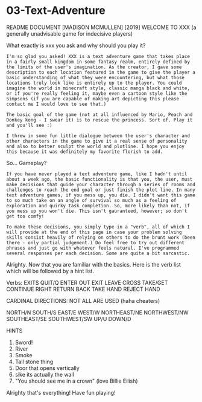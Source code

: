 # 03-Text-Adventure
README DOCUMENT
[MADISON MCMULLEN] [2019]
WELCOME TO XXX
(a generally unadvisable game for indecisive players)

What exactly is xxx you ask and why should you play it?

    I'm so glad you asked! XXX is a text adventure game that takes place in a fairly small kingdom in some fantasy realm, entirely defined by the limits of the user's imagination. As the creator, I gave some description to each location featured in the game to give the player a basic understanding of what they were encountering, but what those locations truly look like is entirely up to the player. You could imagine the world in minecraft style, classic manga black and white, or if you're really feeling it, maybe even a cartoon style like the Simpsons (if you are capable of making art depicting this please contact me I would love to see that.) 

    The basic goal of the game (not at all influenced by Mario, Peach and Donkey kong - I swear it) is to rescue the princess. Sort of. Play it and you'll see :)

    I threw in some fun little dialogue between the user's character and other characters in the game to give it a real sense of personality and also to better sculpt the world and plotline. I hope you enjoy this because it was definitely my favorite florish to add.

So... Gameplay?

    If you have never played a text adventure game, like I hadn't until about a week ago, the basic functionality is that you, the user, must make decisions that guide your character through a series of rooms and challenges to reach the end goal or just finish the plot line. In many text adventure games, if you mess up, you die. I didn't want this game to so much take on an angle of survival so much as a feeling of exploration and quirky task completion. So, more likely than not, if you mess up you won't die. This isn't gauranteed, however; so don't get too comfy!

    To make these decisions, you simply type in a "verb", all of which I will provide at the end of this page in case your problem solving skills consist heavily of relying on others to do the brunt work (been there - only partial judgement.) Do feel free to try out different phrases and just go with whatever feels natural. I've programmed several responses per each decision. Some are quite a bit sarcastic.

Alrighty. Now that you are familiar with the basics. Here is the verb list which will be followed by a hint list.

Verbs:
EXITS
QUIT/Q
ENTER
OUT
EXIT
LEAVE
CROSS
TAKE/GET
CONTINUE
RIGHT
RETURN
BACK
TAKE HAND
REJECT HAND

CARDINAL DIRECTIONS: NOT ALL ARE USED (haha cheaters)

NORTH/N
SOUTH/S
EAST/E
WEST/W
NORTHEAST/NE
NORTHWEST/NW
SOUTHEAST/SE
SOUTHWEST/SW
UP/U
DOWN/D

HINTS
1. Sword!
2. River
3. Smoke
4. Tall stone thing
4. Door that opens vertically
5. sike its actually the wall
6. "You should see me in a crown" (love Billie Eilish)

Alrighty that's everything! Have fun playing!